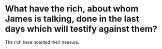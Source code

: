 # What have the rich, about whom James is talking, done in the last days which will testify against them?

The rich have hoarded their treasure.
